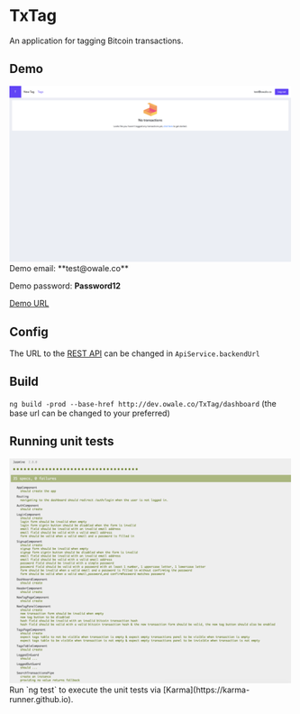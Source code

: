 # TxTag

An application for tagging Bitcoin transactions.

## Demo
<img src="https://raw.githubusercontent.com/ola-wale/TxTag/master/gitassets/demo.png" alt="Demo" style="width: 500px;"/>
Demo email: **test@owale.co**


Demo password: **Password12**

[Demo URL](http://dev.owale.co/TxTag/dashboard/tags)

## Config
The URL to the <a href="https://github.com/ola-wale/TxTag-Api">REST API</a> can be changed in `ApiService.backendUrl`

## Build

`ng build -prod --base-href http://dev.owale.co/TxTag/dashboard`
(the base url can be changed to your preferred)

## Running unit tests
<img src="https://github.com/ola-wale/TxTag/blob/master/gitassets/test.png" alt="Test" style="width: 500px;"/>
Run `ng test` to execute the unit tests via [Karma](https://karma-runner.github.io).

